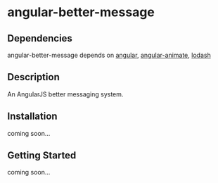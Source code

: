 # angular-better-message

## Dependencies
angular-better-message depends on [angular](https://www.npmjs.com/package/angular), [angular-animate](https://www.npmjs.com/package/angular-animate), [lodash](https://www.npmjs.com/package/lodash)

## Description

An AngularJS better messaging system.

## Installation

coming soon...

## Getting Started

coming soon...
